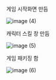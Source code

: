 게임 시작화면 만듬

![image (4)](https://github.com/user-attachments/assets/1a7d2241-c336-411b-ba80-6f1fdb32cbe2)


캐릭터 스킬 창 만듬

![image (5)](https://github.com/user-attachments/assets/15de602f-17bb-44bc-b87d-5731887c2d00)


게임 패키징 함

![image (6)](https://github.com/user-attachments/assets/6d243609-6a39-4ea4-a259-054f64e36f95)

